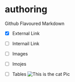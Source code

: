 # authoring
Github Flavoured Markdown
  - [x] External Link
  - [ ] Internail Link
  - [ ] Images
  - [ ] Imojes
  - [ ] Tables
![This is the cat Pic ](https://github.com/mohammedatwan/authoring/blob/main/images/)

